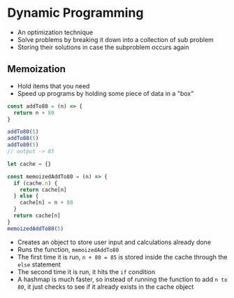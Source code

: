 # Dynamic Programming
- An optimization technique
- Solve problems by breaking it down into a collection of sub problem
- Storing their solutions in case the subproblem occurs again

## Memoization
- Hold items that you need
- Speed up programs by holding some piece of data in a "box"

```js
const addTo80 = (n) => {
  return n + 80
}

addTo80(5)
addTo80(5)
addTo80(5)
// output -> 85
```

```js
let cache = {}

const memoizedAddTo80 = (n) => {
  if (cache.n) {
    return cache[n]
  } else {
    cache[n] = n + 80
  }
  return cache[n]
}
memoizedAddTo80(5)
```
- Creates an object to store user input and calculations already done
- Runs the function, `memoizedAddTo80`
- The first time it is run, `n + 80 = 85` is stored inside the cache through the `else` statement
- The second time it is run, it hits the `if` condition
- A hashmap is much faster, so instead of running the function to add `n to 80`, it just checks to see if it already exists in the cache object